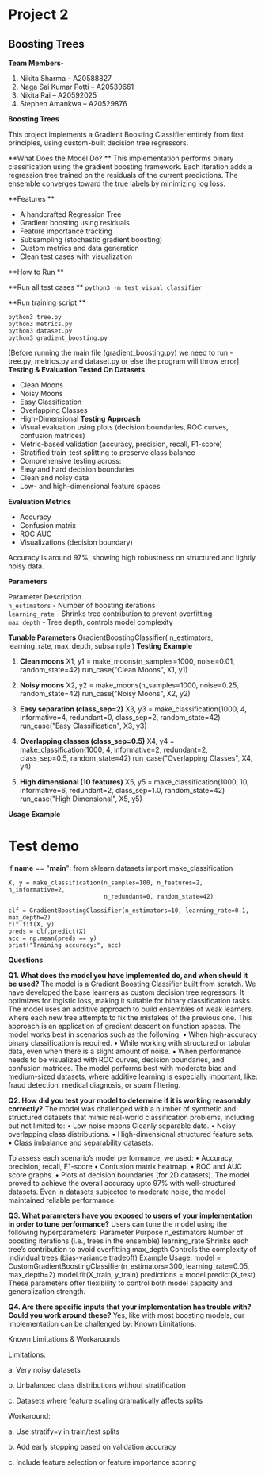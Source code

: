 # Project 2

## Boosting Trees



**Team Members-**
1. Nikita Sharma  – A20588827
2. Naga Sai Kumar Potti – A20539661
3. Nikita Rai  – A20592025
4. Stephen Amankwa – A20529876


**Boosting Trees**

This project implements a Gradient Boosting Classifier entirely from first principles, using custom-built decision tree regressors. 

**What Does the Model Do? **
This implementation performs binary classification using the gradient boosting framework. Each iteration adds a regression tree trained on the residuals of the current predictions. The ensemble converges toward the true labels by minimizing log loss.

**Features **
- A handcrafted Regression Tree
- Gradient boosting using residuals
- Feature importance tracking
- Subsampling (stochastic gradient boosting)
- Custom metrics and data generation
- Clean test cases with visualization

**How to Run **

**Run all test cases **
```python3 -m test_visual_classifier```

**Run training script **
```
python3 tree.py
python3 metrics.py
python3 dataset.py
python3 gradient_boosting.py
```


[Before running the main file (gradient_boosting.py) we need to run - tree.py, metrics.py and dataset.py or else the program will throw error]
**Testing & Evaluation**
**Tested On Datasets**
- Clean Moons 
- Noisy Moons 
- Easy Classification 
- Overlapping Classes 
- High-Dimensional 
**Testing Approach**
-	Visual evaluation using plots (decision boundaries, ROC curves, confusion matrices)
-	Metric-based validation (accuracy, precision, recall, F1-score)
-	Stratified train-test splitting to preserve class balance
-	Comprehensive testing across:
-	Easy and hard decision boundaries
-	Clean and noisy data
-	Low- and high-dimensional feature spaces

**Evaluation Metrics**
- Accuracy 
- Confusion matrix 
- ROC AUC 
- Visualizations (decision boundary)

Accuracy is around 97%, showing high robustness on structured and lightly noisy data.

**Parameters**

  Parameter          Description                                                
 `n_estimators`   - Number of boosting iterations                              
 `learning_rate`  - Shrinks tree contribution to prevent overfitting            
 `max_depth`      - Tree depth, controls model complexity        

**Tunable Parameters**
GradientBoostingClassifier(
    n_estimators,
    learning_rate,
    max_depth,
    subsample
)
**Testing Example**

1. **Clean moons**
    X1, y1 = make_moons(n_samples=1000, noise=0.01, random_state=42)
    run_case("Clean Moons", X1, y1)

2. **Noisy moons**
    X2, y2 = make_moons(n_samples=1000, noise=0.25, random_state=42)
    run_case("Noisy Moons", X2, y2)

3. **Easy separation (class_sep=2)**
    X3, y3 = make_classification(1000, 4, informative=4, redundant=0, class_sep=2, random_state=42)
    run_case("Easy Classification", X3, y3)

4. **Overlapping classes (class_sep=0.5)**
    X4, y4 = make_classification(1000, 4, informative=2, redundant=2, class_sep=0.5, random_state=42)
    run_case("Overlapping Classes", X4, y4)

5. **High dimensional (10 features)**
    X5, y5 = make_classification(1000, 10, informative=6, redundant=2, class_sep=1.0, random_state=42)
    run_case("High Dimensional", X5, y5)           

**Usage Example** 
    
# Test demo
if __name__ == "__main__":
    from sklearn.datasets import make_classification

    X, y = make_classification(n_samples=100, n_features=2, n_informative=2, 
                               n_redundant=0, random_state=42)

    clf = GradientBoostingClassifier(n_estimators=10, learning_rate=0.1, max_depth=2)
    clf.fit(X, y)
    preds = clf.predict(X)
    acc = np.mean(preds == y)
    print("Training accuracy:", acc)

    
**Questions**

**Q1. What does the model you have implemented do, and when should it be used?**
The model is a Gradient Boosting Classifier built from scratch. We have developed the base learners as custom decision tree regressors. It optimizes for logistic loss, making it suitable for binary classification tasks. The model uses an additive approach to build ensembles of weak learners, where each new tree attempts to fix the mistakes of the previous one. This approach is an application of gradient descent on function spaces.
The model works best in scenarios such as the following:
• When high-accuracy binary classification is required.
• While working with structured or tabular data, even when there is a slight amount of noise.
• When performance needs to be visualized with ROC curves, decision boundaries, and confusion matrices.
The model performs best with moderate bias and medium-sized datasets, where additive learning is especially important, like: fraud detection, medical diagnosis, or spam filtering.


**Q2. How did you test your model to determine if it is working reasonably correctly?**
The model was challenged with a number of synthetic and structured datasets that mimic real-world classification problems, including but not limited to:
• Low noise moons Cleanly separable data.
• Noisy overlapping class distributions.
• High-dimensional structured feature sets.
• Class imbalance and separability datasets.

To assess each scenario’s model performance, we used:
• Accuracy, precision, recall, F1-score 
• Confusion matrix heatmap.
• ROC and AUC score graphs.
• Plots of decision boundaries (for 2D datasets).
The model proved to achieve the overall accuracy upto 97% with well-structured datasets. Even in datasets subjected to moderate noise, the model maintained reliable performance.


**Q3. What parameters have you exposed to users of your implementation in order to tune performance?**
Users can tune the model using the following hyperparameters:
Parameter	            Purpose
n_estimators	            Number of boosting iterations (i.e., trees in the ensemble)
learning_rate	            Shrinks each tree’s contribution to avoid overfitting
max_depth	            Controls the complexity of individual trees (bias-variance tradeoff)
Example Usage:
model = CustomGradientBoostingClassifier(n_estimators=300, learning_rate=0.05, max_depth=2)
model.fit(X_train, y_train)
predictions = model.predict(X_test)
These parameters offer flexibility to control both model capacity and generalization strength.


**Q4. Are there specific inputs that your implementation has trouble with? Could you work around these?**
Yes, like with most boosting models, our implementation can be challenged by:
Known Limitations:

Known Limitations & Workarounds

Limitations:
   
a. Very noisy datasets 

b. Unbalanced class distributions without stratification 

c. Datasets where feature scaling dramatically affects splits

 Workaround:    
                                
a. Use stratify=y in train/test splits 

b. Add early stopping based on validation accuracy 

c. Include feature selection or feature importance scoring

